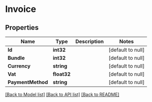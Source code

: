 # Invoice

## Properties
Name | Type | Description | Notes
------------ | ------------- | ------------- | -------------
**Id** | **int32** |  | [default to null]
**Bundle** | **int32** |  | [default to null]
**Currency** | **string** |  | [default to null]
**Vat** | **float32** |  | [default to null]
**PaymentMethod** | **string** |  | [default to null]

[[Back to Model list]](../README.md#documentation-for-models) [[Back to API list]](../README.md#documentation-for-api-endpoints) [[Back to README]](../README.md)


